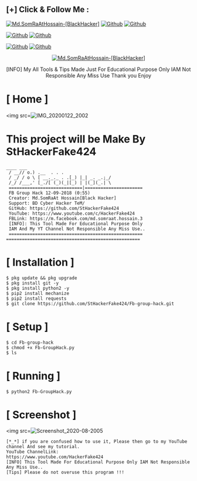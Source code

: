 ## [+] Click & Follow Me :
<a href="https://www.google.com.bd/maps/place/Bangladesh"><img title="Md.SomRaAtHossain-[BlackHacker]" src="https://img.shields.io/badge/MADE%20IN-BANGLADESH-green?colorA=%23ff0000&colorB=%23017e40&style=for-the-badge&logo=map"></a>
[![Github](https://img.shields.io/badge/Github-StHackerFake424-green?style=for-the-badge&logo=github)](https://github.com/StHackerFake424)</a>
[![Github](https://img.shields.io/badge/Chat-WhatsAppGroup-blue?style=for-the-badge&logo=whatsapp)](https://chat.whatsapp.com/FNzdC5zAZ5g6FWV6JlneLd)</a>
</p>

[![Github](https://img.shields.io/badge/Facebook-Md.SomraatHossain-blue?style=flat-square&logo=facebook)](https://fb.com/md.somraat.hossain.2)</a>
[![Github](https://img.shields.io/badge/YOUTUBE-HackerFake424-red?style=flat-square&logo=youtube)](https://www.youtube.com/HackerFake424)</a>
</p>

[![Github](https://img.shields.io/badge/Twitter-Md.SomraatHossain-red?style=for-the-badge&logo=twitter)](https://www.twitter.com/hackerfake424)</a>
[![Github](https://img.shields.io/badge/Instagram-Md.Somraat.Hossain-red?style=for-the-badge&logo=instagram)](https://www.instagram.com/md.somraat.hossain.2)</a>
</p>

<p align="center">
<a href="https://user-images.githubusercontent.com/66360838/86471289-ef71a780-bd5e-11ea-837f-c372257050d9.jpg"><img title="Md.SomRaAtHossain-[BlackHacker]" src="https://img.shields.io/badge/Md.SomRaAt%20Hossain-[BlackHacker]-green?colorA=6f1111&colorB=0f1111&style=for-the-badge&logo=hacker"></a>
<p align="center">
      [INFO] My All Tools & Tips Made Just For Educational Purpose Only IAM Not Responsible Any Miss Use Thank you Enjoy
</p>

# [ Home ]
<img src=![IMG_20200122_2002](https://user-images.githubusercontent.com/66360838/83625222-1f246880-a583-11ea-93a9-dfbaa310f962.jpg)

# This project will be Make By StHackerFake424

```
____ ___
 / __// o.) .__  . . .
 / _/ / o \ [ __._._ . .[_) |_| _. _.;_/
 /_/ /___,' [_./[ (_)(_|[_) | |(_](_.| \
 ============================|======================
 FB Group Hack 12-09-2018 (0:55)
 Creator: Md.SomRaAt Hossain[Black Hacker]
 Support: BD Cyber Hacker TeM/
 GitHub: https://github.com/StHackerFake424
 YouTube: https://www.youtube.com/c/HackerFake424
 FBLink: https://m.facebook.com/md.somraat.hossain.3
 [INFO]: This Tool Made For Educational Purpose Only
 IAM And My YT Channel Not Responsible Any Miss Use..
 =================================================== ===================================================
```

# [ Installation ]
```
$ pkg update && pkg upgrade
$ pkg install git -y
$ pkg install python2 -y
$ pip2 install mechanize
$ pip2 install requests
$ git clone https://github.com/StHackerFake424/Fb-group-hack.git
```

# [ Setup ]
```
$ cd Fb-group-hack
$ chmod +x Fb-GroupHack.py
$ ls
```
# [ Running ]
```
$ python2 Fb-GroupHack.py
```
# [ Screenshot ]
<img src=![Screenshot_2020-08-2005](https://user-images.githubusercontent.com/66360838/83626089-7bd45300-a584-11ea-8a31-b58d7eb1df18.jpg)

```
[*_*] if you are confused how to use it, Please then go to my YouTube channel And see my tutorial.
YouTube ChannelLink:
https://www.youtube.com/HackerFake424
[INFO] This Tool Made For Educational Purpose Only IAM Not Responsible Any Miss Use..
[Tips] Please do not overuse this program !!!
```
